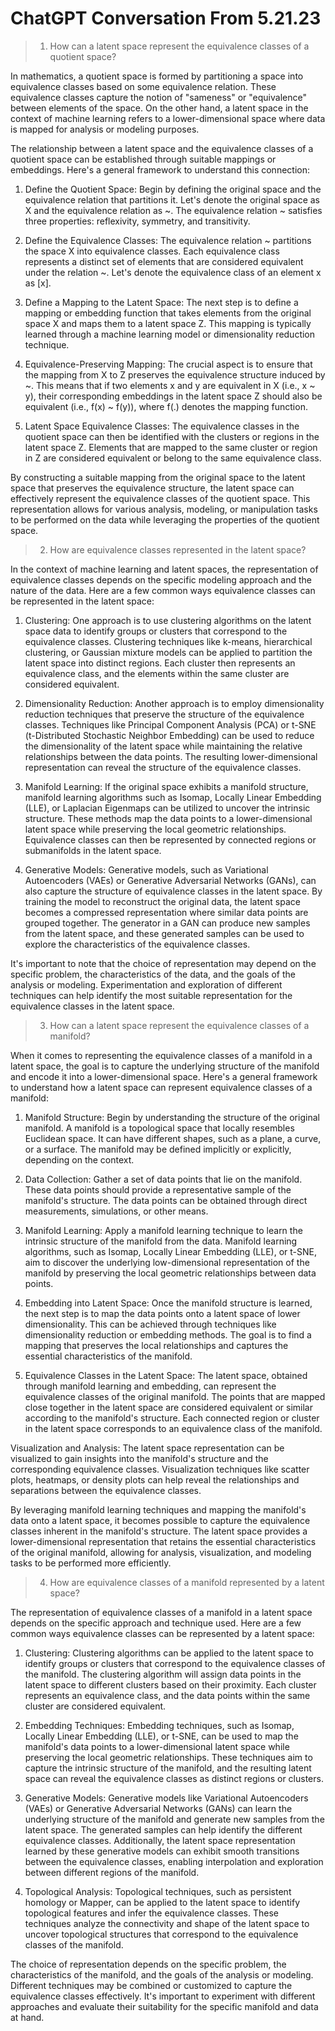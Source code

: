 # ChatGPT Conversation From 5.21.23

> 1. How can a latent space represent the equivalence classes of a quotient space?

In mathematics, a quotient space is formed by partitioning a space into equivalence classes based on some equivalence relation. These equivalence classes capture the notion of "sameness" or "equivalence" between elements of the space. On the other hand, a latent space in the context of machine learning refers to a lower-dimensional space where data is mapped for analysis or modeling purposes.

The relationship between a latent space and the equivalence classes of a quotient space can be established through suitable mappings or embeddings. Here's a general framework to understand this connection:

1. Define the Quotient Space: Begin by defining the original space and the equivalence relation that partitions it. Let's denote the original space as X and the equivalence relation as ~. The equivalence relation ~ satisfies three properties: reflexivity, symmetry, and transitivity.

2. Define the Equivalence Classes: The equivalence relation ~ partitions the space X into equivalence classes. Each equivalence class represents a distinct set of elements that are considered equivalent under the relation ~. Let's denote the equivalence class of an element x as [x].

3. Define a Mapping to the Latent Space: The next step is to define a mapping or embedding function that takes elements from the original space X and maps them to a latent space Z. This mapping is typically learned through a machine learning model or dimensionality reduction technique.

4. Equivalence-Preserving Mapping: The crucial aspect is to ensure that the mapping from X to Z preserves the equivalence structure induced by ~. This means that if two elements x and y are equivalent in X (i.e., x ~ y), their corresponding embeddings in the latent space Z should also be equivalent (i.e., f(x) ~ f(y)), where f(.) denotes the mapping function.

5. Latent Space Equivalence Classes: The equivalence classes in the quotient space can then be identified with the clusters or regions in the latent space Z. Elements that are mapped to the same cluster or region in Z are considered equivalent or belong to the same equivalence class.

By constructing a suitable mapping from the original space to the latent space that preserves the equivalence structure, the latent space can effectively represent the equivalence classes of the quotient space. This representation allows for various analysis, modeling, or manipulation tasks to be performed on the data while leveraging the properties of the quotient space.

> 2. How are equivalence classes represented in the latent space?

In the context of machine learning and latent spaces, the representation of equivalence classes depends on the specific modeling approach and the nature of the data. Here are a few common ways equivalence classes can be represented in the latent space:

1. Clustering: One approach is to use clustering algorithms on the latent space data to identify groups or clusters that correspond to the equivalence classes. Clustering techniques like k-means, hierarchical clustering, or Gaussian mixture models can be applied to partition the latent space into distinct regions. Each cluster then represents an equivalence class, and the elements within the same cluster are considered equivalent.

2. Dimensionality Reduction: Another approach is to employ dimensionality reduction techniques that preserve the structure of the equivalence classes. Techniques like Principal Component Analysis (PCA) or t-SNE (t-Distributed Stochastic Neighbor Embedding) can be used to reduce the dimensionality of the latent space while maintaining the relative relationships between the data points. The resulting lower-dimensional representation can reveal the structure of the equivalence classes.

3. Manifold Learning: If the original space exhibits a manifold structure, manifold learning algorithms such as Isomap, Locally Linear Embedding (LLE), or Laplacian Eigenmaps can be utilized to uncover the intrinsic structure. These methods map the data points to a lower-dimensional latent space while preserving the local geometric relationships. Equivalence classes can then be represented by connected regions or submanifolds in the latent space.

4. Generative Models: Generative models, such as Variational Autoencoders (VAEs) or Generative Adversarial Networks (GANs), can also capture the structure of equivalence classes in the latent space. By training the model to reconstruct the original data, the latent space becomes a compressed representation where similar data points are grouped together. The generator in a GAN can produce new samples from the latent space, and these generated samples can be used to explore the characteristics of the equivalence classes.

It's important to note that the choice of representation may depend on the specific problem, the characteristics of the data, and the goals of the analysis or modeling. Experimentation and exploration of different techniques can help identify the most suitable representation for the equivalence classes in the latent space.

> 3. How can a latent space represent the equivalence classes of a manifold?

When it comes to representing the equivalence classes of a manifold in a latent space, the goal is to capture the underlying structure of the manifold and encode it into a lower-dimensional space. Here's a general framework to understand how a latent space can represent equivalence classes of a manifold:

1. Manifold Structure: Begin by understanding the structure of the original manifold. A manifold is a topological space that locally resembles Euclidean space. It can have different shapes, such as a plane, a curve, or a surface. The manifold may be defined implicitly or explicitly, depending on the context.

2. Data Collection: Gather a set of data points that lie on the manifold. These data points should provide a representative sample of the manifold's structure. The data points can be obtained through direct measurements, simulations, or other means.

3. Manifold Learning: Apply a manifold learning technique to learn the intrinsic structure of the manifold from the data. Manifold learning algorithms, such as Isomap, Locally Linear Embedding (LLE), or t-SNE, aim to discover the underlying low-dimensional representation of the manifold by preserving the local geometric relationships between data points.

4. Embedding into Latent Space: Once the manifold structure is learned, the next step is to map the data points onto a latent space of lower dimensionality. This can be achieved through techniques like dimensionality reduction or embedding methods. The goal is to find a mapping that preserves the local relationships and captures the essential characteristics of the manifold.

5. Equivalence Classes in the Latent Space: The latent space, obtained through manifold learning and embedding, can represent the equivalence classes of the original manifold. The points that are mapped close together in the latent space are considered equivalent or similar according to the manifold's structure. Each connected region or cluster in the latent space corresponds to an equivalence class of the manifold.

Visualization and Analysis: The latent space representation can be visualized to gain insights into the manifold's structure and the corresponding equivalence classes. Visualization techniques like scatter plots, heatmaps, or density plots can help reveal the relationships and separations between the equivalence classes.

By leveraging manifold learning techniques and mapping the manifold's data onto a latent space, it becomes possible to capture the equivalence classes inherent in the manifold's structure. The latent space provides a lower-dimensional representation that retains the essential characteristics of the original manifold, allowing for analysis, visualization, and modeling tasks to be performed more efficiently.

> 4. How are equivalence classes of a manifold represented by a latent space? 

The representation of equivalence classes of a manifold in a latent space depends on the specific approach and technique used. Here are a few common ways equivalence classes can be represented by a latent space:

1. Clustering: Clustering algorithms can be applied to the latent space to identify groups or clusters that correspond to the equivalence classes of the manifold. The clustering algorithm will assign data points in the latent space to different clusters based on their proximity. Each cluster represents an equivalence class, and the data points within the same cluster are considered equivalent.

2. Embedding Techniques: Embedding techniques, such as Isomap, Locally Linear Embedding (LLE), or t-SNE, can be used to map the manifold's data points to a lower-dimensional latent space while preserving the local geometric relationships. These techniques aim to capture the intrinsic structure of the manifold, and the resulting latent space can reveal the equivalence classes as distinct regions or clusters.

3. Generative Models: Generative models like Variational Autoencoders (VAEs) or Generative Adversarial Networks (GANs) can learn the underlying structure of the manifold and generate new samples from the latent space. The generated samples can help identify the different equivalence classes. Additionally, the latent space representation learned by these generative models can exhibit smooth transitions between the equivalence classes, enabling interpolation and exploration between different regions of the manifold.

4. Topological Analysis: Topological techniques, such as persistent homology or Mapper, can be applied to the latent space to identify topological features and infer the equivalence classes. These techniques analyze the connectivity and shape of the latent space to uncover topological structures that correspond to the equivalence classes of the manifold.

The choice of representation depends on the specific problem, the characteristics of the manifold, and the goals of the analysis or modeling. Different techniques may be combined or customized to capture the equivalence classes effectively. It's important to experiment with different approaches and evaluate their suitability for the specific manifold and data at hand.
